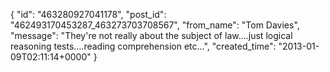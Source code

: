 {
   "id": "463280927041178",
   "post_id": "462493170453287_463273703708567",
   "from_name": "Tom Davies",
   "message": "They're not really about the subject of law....just logical reasoning tests....reading comprehension etc...",
   "created_time": "2013-01-09T02:11:14+0000"
 }
